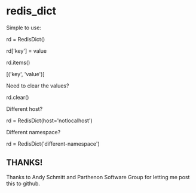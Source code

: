 redis_dict
==========

Simple to use:

rd = RedisDict()

rd['key'] = value

rd.items()

[('key', 'value')]


Need to clear the values?

rd.clear()


Different host?

rd = RedisDict(host='notlocalhost')


Different namespace?

rd = RedisDict('different-namespace')


THANKS!
-------
Thanks to Andy Schmitt and Parthenon Software Group for letting me post this to github.
